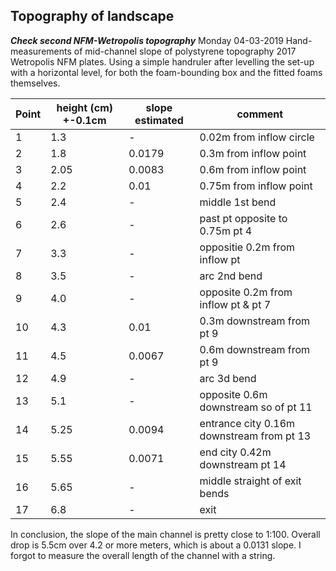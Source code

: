 ## Topography of landscape 

**_Check second NFM-Wetropolis topography_**
Monday 04-03-2019 Hand-measurements of mid-channel slope of polystyrene topography 2017 Wetropolis NFM plates. Using a simple handruler after levelling the set-up with a horizontal level, for both the foam-bounding box and the fitted foams themselves.

| Point | height (cm) +-0.1cm | slope estimated | comment |
|--------|-------|--------|--------|
| 1 | 1.3 |-| 0.02m from inflow circle | 
| 2 | 1.8 |0.0179 | 0.3m from inflow point | 
| 3 | 2.05| 0.0083  | 0.6m from inflow point | 
| 4 | 2.2 | 0.01 | 0.75m from inflow point | 
| 5 | 2.4 | - | middle 1st bend | 
| 6 | 2.6 | - | past pt opposite to 0.75m pt 4| 
| 7 | 3.3 |- | oppositie 0.2m from inflow pt | 
| 8 | 3.5 |- | arc 2nd bend | 
| 9 | 4.0 | - | opposite 0.2m from inflow pt & pt 7 | 
| 10| 4.3 |0.01 | 0.3m downstream from pt 9 | 
| 11| 4.5 | 0.0067 | 0.6m downstream from pt 9 | 
| 12| 4.9 |- | arc 3d bend | 
| 13| 5.1 |- | opposite 0.6m downstream so of pt 11 | 
| 14| 5.25 |0.0094 | entrance city 0.16m downstream from pt 13 |
| 15| 5.55 |0.0071 | end city 0.42m downstream pt 14 | 
| 16| 5.65 |- | middle straight of exit bends |
| 17| 6.8 | - | exit |

In conclusion, the slope of the main channel is pretty close to 1:100. Overall drop is 5.5cm over 4.2 or more meters, which is about a 0.0131 slope. I forgot to measure the overall length of the channel with a string.
